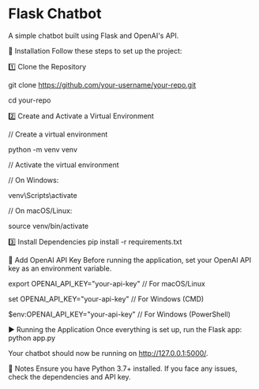 # Flask Chatbot

A simple chatbot built using Flask and OpenAI's API.

🚀 Installation
Follow these steps to set up the project:

1️⃣ Clone the Repository

git clone https://github.com/your-username/your-repo.git

cd your-repo

2️⃣ Create and Activate a Virtual Environment

// Create a virtual environment

python -m venv venv

// Activate the virtual environment

// On Windows:

venv\Scripts\activate

// On macOS/Linux:

source venv/bin/activate

3️⃣ Install Dependencies
pip install -r requirements.txt

🔑 Add OpenAI API Key
Before running the application, set your OpenAI API key as an environment variable.

export OPENAI_API_KEY="your-api-key"  // For macOS/Linux

set OPENAI_API_KEY="your-api-key"     // For Windows (CMD)

$env:OPENAI_API_KEY="your-api-key"    // For Windows (PowerShell)

▶️ Running the Application
Once everything is set up, run the Flask app:
python app.py

Your chatbot should now be running on http://127.0.0.1:5000/.

📌 Notes
Ensure you have Python 3.7+ installed.
If you face any issues, check the dependencies and API key.

